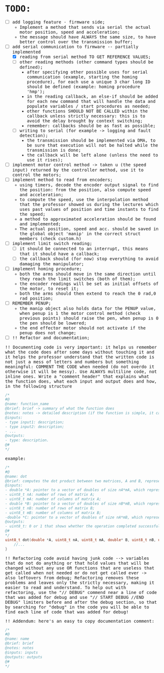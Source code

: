 <style>
    *{
        font-family: 'Fira Code', monospace;
    } 
</style>

# TODO:
* [ ] add logging feature - firmware side;
  * Implement a method that sends via serial the actual motor position, speed and acceleration;
  * the message should have ALWAYS the same size, to have better control over the transmission buffer;
* [ ] add serial communication to firmware -- partially implemented
  * [x] reading from serial method TO GET REFERENCE VALUES;
  * [ ] other reading methods (other command types should be defined);
    * after specifying other possible uses for serial communication (example, starting the homing procedure), for each use a unique 3 char long ID should be defined (example: homing procedure 'hmp');
    * in the reading callback, an else-if should be added for each new command that will handle the data and populate variables / start procedures as needed;
    * other functions SHOULD NOT BE CALLED within the callback unless strictly necessary: this is to avoid the delay brought by context switching;
    * remember: callbacks should be as fast as possible;
  * [ ] writing to serial (for example -> logging and fault detection);
    * the transmission should be implemented via DMA, to be sure that execution will not be halted while the transmission is done;
    * the callback will be left alone (unless the need to use it rises);
* [ ] implement motor control method -> taken u (the speed input) returned by the controller method, use it to control the motors;
* [ ] implement method to read from encoders;
  * using timers, decode the encoder output signal to find the position: from the position, also compute speed and acceleration;
  * to compute the speed, use the interpolation method that the professor showed us during the lectures which uses past values of position and time instants to find the speed;
  * a method to approximated acceleration should be found and implemented;
  * The actual position, speed and acc. should be saved in the global object 'manip' in the correct struct members (check custom.h)
* [ ] implement limit switch reading;
  * [ ] it should be connected to an interrupt, this means that it should have a callback;
  * [ ] the callback should (for now) stop everything to avoid damaging the manipulator;
* [ ] implement homing procedure;
  * both the arms should move in the same direction until they reach the limit switches (both of them);
  * the encoder readings will be set as initial offsets of the motor, to reset it;
  * both the arms should then extend to reach the 0 rad,0 rad position; 
* [ ] REMEMBER PENUP;
  * the manip object also holds data for the PENUP value, when penup is 1 the motor control method (check previous points) should raise the pen, when penup is 0 the pen should be lowered;
  * the end effector motor should not activate if the penup does not change;
* [ ] !! Refactor and documentation;

!! Documenting code is very important: it helps us remember what the code does after some days without touching it and it helps the professor understand that the written code is not just a mess of letters and numbers but something meaningful: COMMENT THE CODE when needed (do not overdo it otherwise it will be messy). Use ALWAYS multiline code, not inline ones. Write a "comment header" that explains what the function does, what each input and output does and how, in the following structure

```c
/*
#@
@name: function_name
@brief: brief -> summary of what the function does
@notes: notes -> detailed description (if the function is simple, it can be completely omitted)
@inputs: 
- type input1: description;
- type input2: description;
- ...
@outputs: 
- type: description.
@#
*/
```

example:
```c
/*
#@
@name: dot
@brief: computes the dot product between two matrices, A and B, represented in vector form;
@inputs: 
- double *A: pointer to a vector of doubles of size nA*mA, which represents the first nAxmA matrix;
- uint8_t nA: number of rows of matrix A;
- uint8_t mA: number of columns of matrix A;
- double *B: pointer to a vector of doubles of size nB*mB, which represents the second nBxmB matrix;
- uint8_t nB: number of rows of matrix B;
- uint8_t mB: number of columns of matrix B;
-double *C: pointer to a vector of doubles of size nA*mB, which represents the resulting nAxmB matrix -> if the operation cannot be done, it will be NULL;
@outputs: 
- uint8_t: 0 or 1 that shows whether the operation completed successfully or not.
@#
*/
uint8_t dot(double *A, uint8_t nA, uint8_t mA, double* B, uint8_t nB, uint8_t mB, double* C){
    //...
}
```

!! Refactoring code avoid having junk code --> variables that do not do anything or that hold values that will be changed without any use OR functions that are useless that get called when not needed or do not get called ever -> also leftovers from debug;
Refactoring removes these problems and leaves only the strictly necessary, making it easier to read and understand.
To help out with refactoring, use the "// DEBUG" commend near a line of code that was added for debug and use "// START DEBUG //END DEBUG" limiters before and after the debug section, so that by searching for "debug" in the code you will be able to find each line of code that was added for debug! 



!! Addendum: here's an easy to copy documentation comment:
```c
/*
#@
@name: name
@brief: brief
@notes: notes
@inputs: inputs
@outputs: outputs
@#
*/
```
